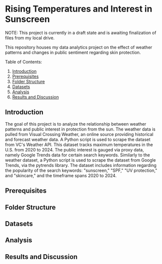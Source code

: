 # Rising Temperatures and Interest in Sunscreen
NOTE: This project is currently in a draft state and is awaiting finalization of files from my local drive.

This repository houses my data analytics project on the effect of weather patterns and changes in public sentiment regarding skin protection.

Table of Contents:
1. [Introduction](#introduction)
2. [Prerequisites](#prerequisites)
3. [Folder Structure](#folder-structure)
4. [Datasets](#datasets)
5. [Analysis](#analysis)
6. [Results and Discussion](#results-and-discussion)

## Introduction
The goal of this project is to analyze the relationship between weather patterns and public interest in protection from the sun. The weather data is pulled from Visual Crossing Weather, an online source providing historical and forecast weather data. A Python script is used to scrape the dataset from VC's Weather API. This dataset tracks maximum temperatures in the U.S. from 2020 to 2024. The public interest is gauged via proxy data, namely Google Trends data for certain search keywords. Similarly to the weather dataset, a Python script is used to scrape the dataset from Google Trends, via the pytrends library. The dataset includes information regarding the popularity of the search keywords: "sunscreen," "SPF," "UV protection," and "skincare," and the timeframe spans 2020 to 2024.

## Prerequisites

## Folder Structure

## Datasets

## Analysis

## Results and Discussion
